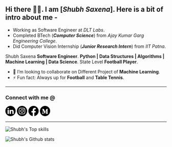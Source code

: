 <!--
Hi there 👋
- 🔭 I’m currently working on ...
- 🌱 I’m currently learning ...
- 👯 I’m looking to collaborate on ...
- 🤔 I’m looking for help with ...
- 💬 Ask me about ...
- 📫 How to reach me: ...
- 😄 Pronouns: ...
- ⚡ Fun fact: ...
-->

[linkedin]: https://www.linkedin.com/in/shubh-saxena/
[instagram]: https://www.instagram.com/__shubhsaxena__/
[facebook]: https://www.facebook.com/shubhsaxena.06
[medium]: https://medium.com/@shubhsaxena

[1]: https://github.com/shubh9457/shubh9457/blob/main/LinkedIn.png
[2]: https://github.com/shubh9457/shubh9457/blob/main/Instagram.png
[3]: https://github.com/shubh9457/shubh9457/blob/main/Facebook.png
[4]: https://github.com/shubh9457/shubh9457/blob/main/Medium.png


## Hi there 👋🏻. I am [_Shubh Saxena_]. Here is a bit of intro about me - 

- Working as Software Engineer at _DLT Labs_.
- Completed BTech (**_Computer Science_**) from _Ajay Kumar Garg Engineering College_.
- Did Computer Vision Internship (**_Junior Research Intern_**) from _IIT Patna_.

Shubh Saxena
**Software Engineer**.
**Python | Data Structures | Algorithms | Machine Learning | Data Science**.
State Level **Football Player**.

- 👯 I’m looking to collaborate on Different Project of **Machine Learning**.
- ⚡ Fun fact: Always up for **Football** and **Table Tennis**.

---

### Connect with me @
[![linkedin_logo][1]][linkedin] 
[![instagram_logo][2]][instagram] 
[![facebook_logo][3]][facebook] 
[![medium_logo][4]][medium]

---

![Shubh's Top skills](https://github-readme-stats.vercel.app/api/top-langs/?username=shubh9457&hide_border=true&theme=radical)

![Shubh's Github stats](https://github-readme-stats.vercel.app/api?username=shubh9457&count_private=true&show_icons=true&hide_border=true&theme=radical)
